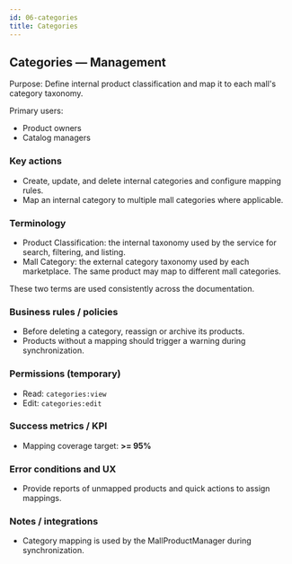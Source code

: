 ```yaml
---
id: 06-categories
title: Categories
---
```


## Categories — Management

Purpose: Define internal product classification and map it to each mall's category taxonomy.

Primary users:

- Product owners
- Catalog managers

### Key actions

- Create, update, and delete internal categories and configure mapping rules.
- Map an internal category to multiple mall categories where applicable.

### Terminology

- Product Classification: the internal taxonomy used by the service for search, filtering, and listing.
- Mall Category: the external category taxonomy used by each marketplace. The same product may map to different mall categories.

These two terms are used consistently across the documentation.

### Business rules / policies

- Before deleting a category, reassign or archive its products.
- Products without a mapping should trigger a warning during synchronization.

### Permissions (temporary)

- Read: `categories:view`
- Edit: `categories:edit`

### Success metrics / KPI

- Mapping coverage target: **>= 95%**

### Error conditions and UX

- Provide reports of unmapped products and quick actions to assign mappings.

### Notes / integrations

- Category mapping is used by the MallProductManager during synchronization.
